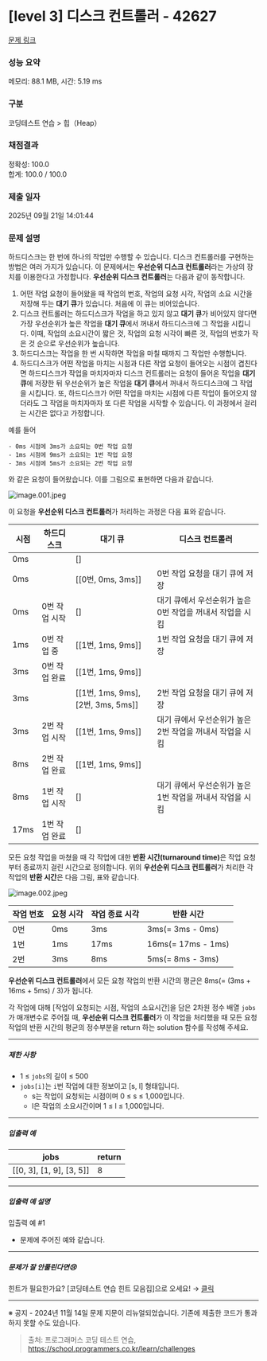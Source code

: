 # [level 3] 디스크 컨트롤러 - 42627 

[문제 링크](https://school.programmers.co.kr/learn/courses/30/lessons/42627) 

### 성능 요약

메모리: 88.1 MB, 시간: 5.19 ms

### 구분

코딩테스트 연습 > 힙（Heap）

### 채점결과

정확성: 100.0<br/>합계: 100.0 / 100.0

### 제출 일자

2025년 09월 21일 14:01:44

### 문제 설명

<p>하드디스크는 한 번에 하나의 작업만 수행할 수 있습니다. 디스크 컨트롤러를 구현하는 방법은 여러 가지가 있습니다. 이 문제에서는 <strong>우선순위 디스크 컨트롤러</strong>라는 가상의 장치를 이용한다고 가정합니다. <strong>우선순위 디스크 컨트롤러</strong>는 다음과 같이 동작합니다.</p>

<ol>
<li>어떤 작업 요청이 들어왔을 때 작업의 번호, 작업의 요청 시각, 작업의 소요 시간을 저장해 두는 <strong>대기 큐</strong>가 있습니다. 처음에 이 큐는 비어있습니다.</li>
<li>디스크 컨트롤러는 하드디스크가 작업을 하고 있지 않고 <strong>대기 큐</strong>가 비어있지 않다면 가장 우선순위가 높은 작업을 <strong>대기 큐</strong>에서 꺼내서 하드디스크에 그 작업을 시킵니다. 이때, 작업의 소요시간이 짧은 것, 작업의 요청 시각이 빠른 것, 작업의 번호가 작은 것 순으로 우선순위가 높습니다.</li>
<li>하드디스크는 작업을 한 번 시작하면 작업을 마칠 때까지 그 작업만 수행합니다.</li>
<li>하드디스크가 어떤 작업을 마치는 시점과 다른 작업 요청이 들어오는 시점이 겹친다면 하드디스크가 작업을 마치자마자 디스크 컨트롤러는 요청이 들어온 작업을 <strong>대기 큐</strong>에 저장한 뒤 우선순위가 높은 작업을 <strong>대기 큐</strong>에서 꺼내서 하드디스크에 그 작업을 시킵니다. 또, 하드디스크가 어떤 작업을 마치는 시점에 다른 작업이 들어오지 않더라도 그 작업을 마치자마자 또 다른 작업을 시작할 수 있습니다. 이 과정에서 걸리는 시간은 없다고 가정합니다.</li>
</ol>

<p>예를 들어</p>
<div class="highlight"><pre class="codehilite"><code>- 0ms 시점에 3ms가 소요되는 0번 작업 요청
- 1ms 시점에 9ms가 소요되는 1번 작업 요청
- 3ms 시점에 5ms가 소요되는 2번 작업 요청
</code></pre></div>
<p>와 같은 요청이 들어왔습니다. 이를 그림으로 표현하면 다음과 같습니다.</p>

<p><img src="https://grepp-programmers.s3.ap-northeast-2.amazonaws.com/files/production/02c70993-ca43-4130-ac63-0dec59e091c6/image.001.jpeg" title="" alt="image.001.jpeg"></p>

<p>이 요청을 <strong>우선순위 디스크 컨트롤러</strong>가 처리하는 과정은 다음 표와 같습니다.</p>
<table class="table">
        <thead><tr>
<th>시점</th>
<th>하드디스크</th>
<th>대기 큐</th>
<th>디스크 컨트롤러</th>
</tr>
</thead>
        <tbody><tr>
<td>0ms</td>
<td></td>
<td>[]</td>
<td></td>
</tr>
<tr>
<td>0ms</td>
<td></td>
<td>[[0번, 0ms, 3ms]]</td>
<td>0번 작업 요청을 대기 큐에 저장</td>
</tr>
<tr>
<td>0ms</td>
<td>0번 작업 시작</td>
<td>[]</td>
<td>대기 큐에서 우선순위가 높은 0번 작업을 꺼내서 작업을 시킴</td>
</tr>
<tr>
<td>1ms</td>
<td>0번 작업 중</td>
<td>[[1번, 1ms, 9ms]]</td>
<td>1번 작업 요청을 대기 큐에 저장</td>
</tr>
<tr>
<td>3ms</td>
<td>0번 작업 완료</td>
<td>[[1번, 1ms, 9ms]]</td>
<td></td>
</tr>
<tr>
<td>3ms</td>
<td></td>
<td>[[1번, 1ms, 9ms], [2번, 3ms, 5ms]]</td>
<td>2번 작업 요청을 대기 큐에 저장</td>
</tr>
<tr>
<td>3ms</td>
<td>2번 작업 시작</td>
<td>[[1번, 1ms, 9ms]]</td>
<td>대기 큐에서 우선순위가 높은 2번 작업을 꺼내서 작업을 시킴</td>
</tr>
<tr>
<td>8ms</td>
<td>2번 작업 완료</td>
<td>[[1번, 1ms, 9ms]]</td>
<td></td>
</tr>
<tr>
<td>8ms</td>
<td>1번 작업 시작</td>
<td>[]</td>
<td>대기 큐에서 우선순위가 높은 1번 작업을 꺼내서 작업을 시킴</td>
</tr>
<tr>
<td>17ms</td>
<td>1번 작업 완료</td>
<td>[]</td>
<td></td>
</tr>
</tbody>
      </table>
<p>모든 요청 작업을 마쳤을 때 각 작업에 대한 <strong>반환 시간(turnaround time)</strong>은 작업 요청부터 종료까지 걸린 시간으로 정의합니다. 위의 <strong>우선순위 디스크 컨트롤러</strong>가 처리한 각 작업의 <strong>반환 시간</strong>은 다음 그림, 표와 같습니다.</p>

<p><img src="https://grepp-programmers.s3.ap-northeast-2.amazonaws.com/files/production/fdfb33a3-1ad4-443a-a5d0-09b3dc548ece/image.002.jpeg" title="" alt="image.002.jpeg"></p>
<table class="table">
        <thead><tr>
<th>작업 번호</th>
<th>요청 시각</th>
<th>작업 종료 시각</th>
<th>반환 시간</th>
</tr>
</thead>
        <tbody><tr>
<td>0번</td>
<td>0ms</td>
<td>3ms</td>
<td>3ms(= 3ms - 0ms)</td>
</tr>
<tr>
<td>1번</td>
<td>1ms</td>
<td>17ms</td>
<td>16ms(= 17ms - 1ms)</td>
</tr>
<tr>
<td>2번</td>
<td>3ms</td>
<td>8ms</td>
<td>5ms(= 8ms - 3ms)</td>
</tr>
</tbody>
      </table>
<p><strong>우선순위 디스크 컨트롤러</strong>에서 모든 요청 작업의 반환 시간의 평균은 8ms(= (3ms + 16ms + 5ms) / 3)가 됩니다.</p>

<p>각 작업에 대해 [작업이 요청되는 시점, 작업의 소요시간]을 담은 2차원 정수 배열 <code>jobs</code>가 매개변수로 주어질 때, <strong>우선순위 디스크 컨트롤러</strong>가 이 작업을 처리했을 때 모든 요청 작업의 반환 시간의 평균의 정수부분을 return 하는 solution 함수를 작성해 주세요.</p>

<hr>

<h5>제한 사항</h5>

<ul>
<li>1 ≤ <code>jobs</code>의 길이 ≤ 500 </li>
<li><code>jobs[i]</code>는 <code>i</code>번 작업에 대한 정보이고 [s, l] 형태입니다.

<ul>
<li>s는 작업이 요청되는 시점이며 0 ≤ s ≤ 1,000입니다.</li>
<li>l은 작업의 소요시간이며 1 ≤ l ≤ 1,000입니다.</li>
</ul></li>
</ul>

<hr>

<h5>입출력 예</h5>
<table class="table">
        <thead><tr>
<th>jobs</th>
<th>return</th>
</tr>
</thead>
        <tbody><tr>
<td>[[0, 3], [1, 9], [3, 5]]</td>
<td>8</td>
</tr>
</tbody>
      </table>
<hr>

<h5>입출력 예 설명</h5>

<p>입출력 예 #1</p>

<ul>
<li>문제에 주어진 예와 같습니다.</li>
</ul>

<hr>

<h5>문제가 잘 안풀린다면😢</h5>

<p>힌트가 필요한가요? [코딩테스트 연습 힌트 모음집]으로 오세요! → <a href="https://school.programmers.co.kr/learn/courses/14743?itm_content=lesson42627" target="_blank" rel="noopener">클릭</a></p>

<hr>

<p>※ 공지 - 2024년 11월 14일 문제 지문이 리뉴얼되었습니다. 기존에 제출한 코드가 통과하지 못할 수도 있습니다.</p>


> 출처: 프로그래머스 코딩 테스트 연습, https://school.programmers.co.kr/learn/challenges